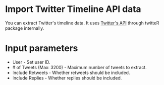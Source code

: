 # Import Twitter Timeline API data

You can extract Twitter's timeline data. It uses [Twitter's API](https://dev.twitter.com/rest/reference/get/statuses/user_timeline) through twitteR package internally.

# Input parameters

* User - Set user ID.
* \# of Tweets (Max: 3200) - Maximum number of tweets to extract.
* Include Retweets - Whether retweets should be included.
* Include Replies - Whether replies should be included.
